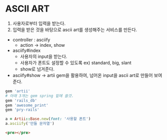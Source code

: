 # ASCII ART

1. 사용자로부터 입력을 받는다.
2. 입력을 받은 것을 바탕으로 ascii art를 생성해주는 서비스를 만든다.



- controller : asciify
   - action -> index, show
- asciify#index 
  - 사용자의 input을 받는다.
  - 사용자가 폰트도 설정할 수 있도록 ex) standard, big, slant
  - show로 넘겨준다.
- asciify#show -> artii gem을 활용하여, 넘어온 input을 ascii art로 만들어 보여준다.

```ruby
gem 'artii'
# 아래 3개는 gem spring 밑에 쓸것.
gem 'rails_db'
gem 'awesome_print'
gem 'pry-rails'
```

```ruby
a = Artii::Base.new(font: '사용할 폰트')
a.asciify('만들 문자열')
```

```html
<pre></pre>
```
